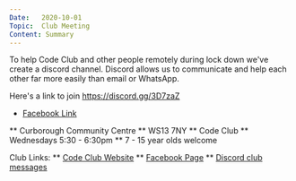 ```yaml
---
Date:   2020-10-01
Topic:  Club Meeting
Content: Summary
---
```

To help Code Club and other people remotely during lock down we've create a discord channel. Discord allows us to communicate and help each other far more easily than email or WhatsApp.

Here's a link to join
https://discord.gg/3D7zaZ

* [Facebook Link](https://www.facebook.com/1481985248595237/posts/3142728399187572/)


** Curborough Community Centre
** WS13 7NY
** Code Club
** Wednesdays 5:30 - 6:30pm
** 7 - 15 year olds welcome

Club Links:
** [Code Club Website](https://lichfield-code-club.github.io/)
** [Facebook Page](https://www.facebook.com/LichfieldCoders)
** [Discord club messages](https://discord.gg/szz6xGK)
